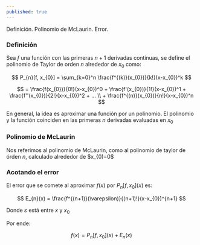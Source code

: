 ```yaml
---
published: true
---
```

Definición. Polinomio de McLaurin. Error.

### Definición

Sea $f$ una función con las primeras $n+1$ derivadas continuas, se define el polinomio de Taylor de orden $n$ alrededor de $x_{0}$ como:

$$ P_{n}[f, x_{0}] = \sum_{k=0}^n \frac{f^{(k)}(x_{0})}{k!}(x-x_{0})^k $$

$$ = \frac{f(x_{0})}{0!}(x-x_{0})^0 + \frac{f'(x_{0})}{1!}(x-x_{0})^1 + \frac{f''(x_{0})}{2!}(x-x_{0})^2 + ... \\ + \frac{f^{(n)}(x_{0})}{n!}(x-x_{0})^n $$

En general, la idea es aproximar una función por un polinomio.
El polinomio y la función coinciden en las primeras $n$ derivadas evaluadas en $x_{0}$

### Polinomio de McLaurin

Nos referimos al polinomio de McLaurin, como al polinomio de taylor de órden $n$, calculado alrededor de $x_{0)=0$

### Acotando el error

El error que se comete al aproximar $f(x)$ por $P_{n}[f, x_{0}](x)$ es:

$$ E_{n}(x) = \frac{f^{(n+1)}(\varepsilon)}{(n+1)!}(x-x_{0})^{n+1} $$

Donde $\varepsilon$ está entre $x$ y $x_{0}$

Por ende:

$$ f(x)= P_{n}[f, x_{0}](x) + E_{n}(x) $$






